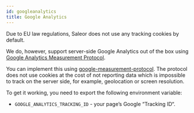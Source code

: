 ```yaml
---
id: googleanalytics
title: Google Analytics
---
```


Due to EU law regulations, Saleor does not use any tracking cookies by default.

We do, however, support server-side Google Analytics out of the box using [Google Analytics Measurement Protocol](https://developers.google.com/analytics/devguides/collection/protocol/v1/).

You can implement this using [google-measurement-protocol](https://pypi.python.org/pypi/google-measurement-protocol). The protocol does not use cookies at the cost of not reporting data which is impossible to track on the server side, for example, geolocation or screen resolution.

To get it working, you need to export the following environment variable:

- `GOOGLE_ANALYTICS_TRACKING_ID` - your page’s Google “Tracking ID“.
